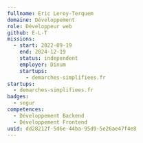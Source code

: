 ```yaml
---
fullname: Eric Leroy-Terquem
domaine: Développement
role: Développeur web
github: E-L-T
missions:
  - start: 2022-09-19
    end: 2024-12-19
    status: independent
    employer: Dinum
    startups:
      - demarches-simplifiees.fr
startups:
  - demarches-simplifiees.fr
badges:
  - segur
competences:
  - Développement Backend
  - Développement Frontend
uuid: dd28212f-5d6e-44ba-95d9-5e26ae47f4e8
---
```

